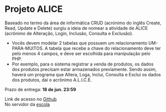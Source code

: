 # Projeto ALICE

Baseado no termo da área de informática CRUD (acrónimo do inglês Create, Read, Update e
Delete) surgiu a ideia de nomear a atividade de ALICE (acrônimo de Alteração, Login, Inclusão,
Consulta e Exclusão).


- Vocês devem modelar 2 tabelas que possuem um relacionamento UM-PARA-MUITOS. A tabela que recebe a chave do relacionamento deve ter pelo menos 4 campos, e deve ser escolhida para manipulação pelo PHP.
- Por exemplo, para o sistema registrar a venda de produtos, os dados dos produtos precisam estar
armazenados previamente. Sendo assim, haverá um programa que Altera, Loga, Inclui, Consulta
e Exclui os dados dos produtos, daí o acrônimo A.L.I.C.E.

Prazo de entrega: <b>18 de jun. 23:59</b>

Link de acesso no <a href="https://gabrielnicolim.github.io/ALICE">Github</a><br>
No servidor da <a href="http://200.145.153.175/felipeestevanatto/ALICE/public/views/index.html">escola</a>
